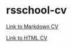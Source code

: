 # rsschool-cv

[Link to Markdown CV](https://vvsar.github.io/rsschool-cv/cv)

[Link to HTML CV](https://vvsar.github.io/rsschool-cv/)